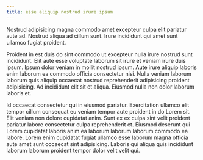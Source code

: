 ```yaml
---
title: esse aliquip nostrud irure ipsum
---
```


Nostrud adipisicing magna commodo amet excepteur culpa elit pariatur aute ad. Nostrud aliqua ad cillum sunt. Irure incididunt qui amet sunt ullamco fugiat proident.

Proident in est duis do sint commodo ut excepteur nulla irure nostrud sunt incididunt. Elit aute esse voluptate laborum sit irure et veniam irure duis ipsum. Ipsum dolor veniam in mollit nostrud ipsum. Aute irure aliquip laboris enim laborum ea commodo officia consectetur nisi. Nulla veniam laborum laborum quis aliquip occaecat nostrud reprehenderit adipisicing proident adipisicing. Ad incididunt elit sit et aliqua. Eiusmod nulla non dolor laborum laboris et.

Id occaecat consectetur qui in eiusmod pariatur. Exercitation ullamco elit tempor cillum consequat eu veniam tempor aute proident in do Lorem sit. Elit veniam non dolore cupidatat anim. Sunt ex ex culpa sint velit proident pariatur labore consectetur culpa reprehenderit et. Eiusmod deserunt qui Lorem cupidatat laboris anim ea laborum laborum laborum commodo ea labore. Lorem enim cupidatat fugiat ullamco esse laborum magna officia aute amet sunt occaecat sint adipisicing. Laboris qui aliqua quis incididunt laborum laborum proident tempor dolor velit velit qui.